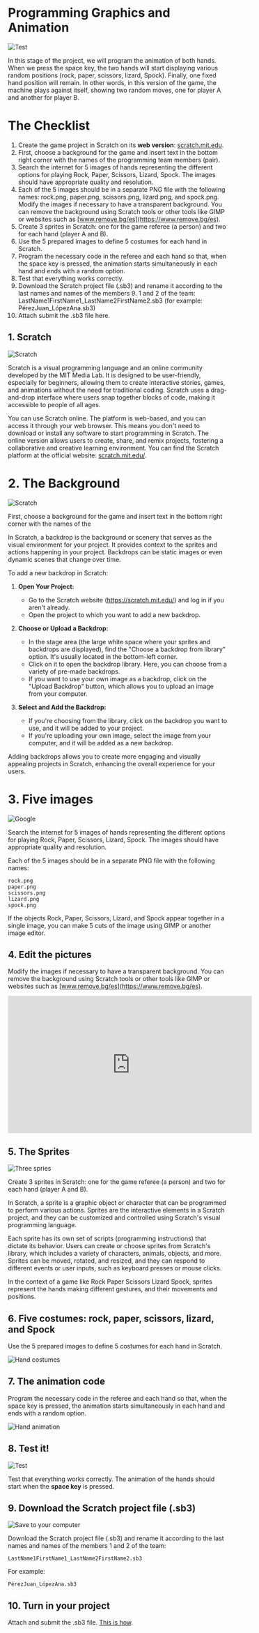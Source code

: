 # Programming Graphics and Animation

![Test](img/rpsls_animation.gif)

In this stage of the project, we will program the animation of both hands. When we press the space key, the two hands will start displaying various random positions (rock, paper, scissors, lizard, Spock). Finally, one fixed hand position will remain. In other words, in this version of the game, the machine plays against itself, showing two random moves, one for player A and another for player B.

# The Checklist

1. Create the game project in Scratch on its **web version**: [scratch.mit.edu](https://scratch.mit.edu).
2. First, choose a background for the game and insert text in the bottom right corner with the names of the programming team members (pair).
3. Search the internet for 5 images of hands representing the different options for playing Rock, Paper, Scissors, Lizard, Spock. The images should have appropriate quality and resolution.
4. Each of the 5 images should be in a separate PNG file with the following names: rock.png, paper.png, scissors.png, lizard.png, and spock.png. Modify the images if necessary to have a transparent background. You can remove the background using Scratch tools or other tools like GIMP or websites such as [www.remove.bg/es](https://www.remove.bg/es).
5. Create 3 sprites in Scratch: one for the game referee (a person) and two for each hand (player A and B).
6. Use the 5 prepared images to define 5 costumes for each hand in Scratch.
7. Program the necessary code in the referee and each hand so that, when the space key is pressed, the animation starts simultaneously in each hand and ends with a random option.
8. Test that everything works correctly.
9. Download the Scratch project file (.sb3) and rename it according to the last names and names of the members 9. 1 and 2 of the team: LastName1FirstName1_LastName2FirstName2.sb3 (for example: PérezJuan_LópezAna.sb3)
10. Attach submit the .sb3 file here.

## 1. Scratch

![Scratch](img/scratch_web.png)

Scratch is a visual programming language and an online community developed by the MIT Media Lab. It is designed to be user-friendly, especially for beginners, allowing them to create interactive stories, games, and animations without the need for traditional coding. Scratch uses a drag-and-drop interface where users snap together blocks of code, making it accessible to people of all ages.

You can use Scratch online. The platform is web-based, and you can access it through your web browser. This means you don't need to download or install any software to start programming in Scratch. The online version allows users to create, share, and remix projects, fostering a collaborative and creative learning environment. You can find the Scratch platform at the official website: [scratch.mit.edu/](https://scratch.mit.edu/).

# 2. The Background

![Scratch](img/rpsls_bg.png)

First, choose a background for the game and insert text in the bottom right corner with the names of the

In Scratch, a backdrop is the background or scenery that serves as the visual environment for your project. It provides context to the sprites and actions happening in your project. Backdrops can be static images or even dynamic scenes that change over time.

To add a new backdrop in Scratch:

1. **Open Your Project:**
   - Go to the Scratch website (https://scratch.mit.edu/) and log in if you aren't already.
   - Open the project to which you want to add a new backdrop.

2. **Choose or Upload a Backdrop:**
   - In the stage area (the large white space where your sprites and backdrops are displayed), find the "Choose a backdrop from library" option. It's usually located in the bottom-left corner.
   - Click on it to open the backdrop library. Here, you can choose from a variety of pre-made backdrops.
   - If you want to use your own image as a backdrop, click on the "Upload Backdrop" button, which allows you to upload an image from your computer.

3. **Select and Add the Backdrop:**
   - If you're choosing from the library, click on the backdrop you want to use, and it will be added to your project.
   - If you're uploading your own image, select the image from your computer, and it will be added as a new backdrop.


Adding backdrops allows you to create more engaging and visually appealing projects in Scratch, enhancing the overall experience for your users.

# 3. Five images

![Google](img/rpsls_google.png)

Search the internet for 5 images of hands representing the different options for playing Rock, Paper, Scissors, Lizard, Spock. The images should have appropriate quality and resolution.

Each of the 5 images should be in a separate PNG file with the following names:

    rock.png
    paper.png
    scissors.png
    lizard.png
    spock.png

If the objects Rock, Paper, Scissors, Lizard, and Spock appear together in a single image, you can make 5 cuts of the image using GIMP or another image editor.

## 4. Edit the pictures

Modify the images if necessary to have a transparent background. You can remove the background using Scratch tools or other tools like GIMP or websites such as [www.remove.bg/es](https://www.remove.bg/es).

<iframe width="560" height="315" src="https://www.youtube.com/embed/2bayy0ZoPqM?si=oQ4uhBakdWHni6T7" title="YouTube video player" frameborder="0" allow="accelerometer; autoplay; clipboard-write; encrypted-media; gyroscope; picture-in-picture; web-share" allowfullscreen></iframe>
<br/>

## 5. The Sprites

![Three spries](img/rpsls_3sprites.png)

Create 3 sprites in Scratch: one for the game referee (a person) and two for each hand (player A and B).

In Scratch, a sprite is a graphic object or character that can be programmed to perform various actions. Sprites are the interactive elements in a Scratch project, and they can be customized and controlled using Scratch's visual programming language.

Each sprite has its own set of scripts (programming instructions) that dictate its behavior. Users can create or choose sprites from Scratch's library, which includes a variety of characters, animals, objects, and more. Sprites can be moved, rotated, and resized, and they can respond to different events or user inputs, such as keyboard presses or mouse clicks.

In the context of a game like Rock Paper Scissors Lizard Spock, sprites represent the hands making different gestures, and their movements and positions.

## 6. Five costumes: rock, paper, scissors, lizard, and Spock

Use the 5 prepared images to define 5 costumes for each hand in Scratch.

![Hand costumes](img/rpsls_costumes.png)

## 7. The animation code

Program the necessary code in the referee and each hand so that, when the space key is pressed, the animation starts simultaneously in each hand and ends with a random option.

![Hand animation](img/rpsls_animation.png)

## 8. Test it!

![Test](img/rpsls_animation.gif)

Test that everything works correctly. The animation of the hands should start when the **space key** is pressed.

## 9. Download the Scratch project file (.sb3)

![Save to your computer](img/scratch_save.png)

Download the Scratch project file (.sb3) and rename it according to the last names and names of the members 1 and 2 of the team:

    LastName1FirstName1_LastName2FirstName2.sb3
    
For example:
    
    PérezJuan_LópezAna.sb3

## 10. Turn in your project

Attach and submit the .sb3 file. [This is how](https://support.microsoft.com/en-au/topic/turn-in-an-assignment-in-microsoft-teams-e25f383a-b747-4a0b-b6d5-a2845a52092b).


